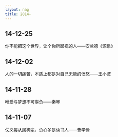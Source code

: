 ```yaml
---
layout: nag
title: 2014-
---
```


## 14-12-25

你不能把这个世界，让个你所鄙视的人——安兰德《源泉》


## 14-12-02

人的一切痛苦，本质上都是对自己无能的愤怒——王小波


## 14-11-28

唯爱与梦想不可辜负——秦琴


## 14-11-07

仗义每从屠狗辈，负心多是读书人——曹学佺


